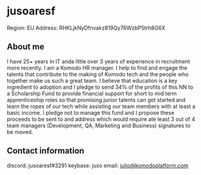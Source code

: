 # jusoaresf
Region: EU
Address: RHKLjkNyDfnvakz819Qy76WzbP5trh8G6X
## About me
I have 25+ years in IT anda little over 3 years of experience in recruitment  more recently.
I am a Komodo HR manager. I help to find and engage the talents that contribute to the making of Komodo tech and the people who together make us such a great team.
I believe that education is a key ingredient to adoption and I pledge to send 34% of the profits of this NN to a Scholarship Fund to provide financial support for short to mid term apprenticeship roles so that promising junior talents can get started and learn the ropes of our tech while assisting our team members with at least a basic income.
I pledge not to manage this fund and I propose these proceeds to be sent to and address which would require ate least 3 out of 4 team managers (Development, QA, Marketing and Business) signatures to be moved.
## Contact information
discord: jusoaresf#3291
keybase: juso
email: julio@komodoplatform.com
